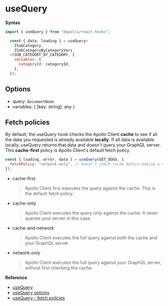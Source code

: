 # useQuery

**Syntax**

```js
import { useQuery } from "@apollo/react-hooks";

  const { data, loading } = useQuery<
    ISubCategory,
    ISubCategoryByCategoryVars
  >(SUB_CATEGORY_BY_CATEGORY, {
    variables: {
      categoryId: categoryId,
    },
  });
```

## Options

- query: `DocumentNode`
- variables: { [key: string]: any }

## Fetch policies

By default, the useQuery hook checks the Apollo Client **cache** to see if all the data you requested is already available **locally**. If all data is available locally, useQuery returns that data and doesn't query your GraphQL server. This **cache-first** policy is Apollo Client's default fetch policy.

```js
const { loading, error, data } = useQuery(GET_DOGS, {
  fetchPolicy: "network-only", // Doesn't check cache before making a network request
});
```

- cache-first

  > Apollo Client first executes the query against the cache. This is the default fetch policy.

- cache-only

  > Apollo Client executes the query only against the cache. It never queries your server in this case.

- cache-and-network

  > Apollo Client executes the full query against both the cache and your GraphQL server

- network-only
  > Apollo Client executes the full query against your GraphQL server, without first checking the cache.

**Reference**

- [useQuery](https://www.apollographql.com/docs/react/data/queries/)
- [useQuery options](https://www.apollographql.com/docs/react/api/react/hooks/#options)
- [useQuery - fetch policies](https://www.apollographql.com/docs/react/data/queries/#setting-a-fetch-policy)
